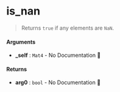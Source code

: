 # is\_nan

>  Returns `true` if any elements are `NaN`.

#### Arguments

- **\_self** : `Mat4` \- No Documentation 🚧

#### Returns

- **arg0** : `bool` \- No Documentation 🚧